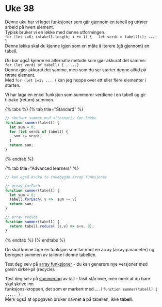# Uke 38

Denne uka har vi laget funksjoner som går gjennom en tabell og utfører arbeid på hvert element.  
Typisk bruker vi en løkke med denne utformingen.  
`for (let i=0; i<tabell.length; i += 1) {   let verdi = tabell[i]; .... }`  
Denne løkka skal du kjenne igjen som en måte å iterere \(gå gjennom\) en tabell.

Du bør også kjenne en alternativ metode som gjør akkurat det samme:  
`for (let verdi of tabell) { .....}`  
Denne gjør akkurat det samme, men som du ser starter denne alltid på første element.  
Med `for (let i=1; ... )`  kan jeg hoppe over ett eller flere elementer i starten.

Vi har laga en enkel funksjon som summerer verdiene i en tabell og gir tilbake \(return\) summen.

{% tabs %}
{% tab title="Standard" %}
```javascript
// skriver summer med alternativ for-løkke
function summer(tabell) {
  let sum = 0;
  for (let verdi of tabell) {
    sum += verdi;
  }
  return sum;
}

```
{% endtab %}

{% tab title="Advanced learners" %}
```javascript
// kan også bruke to innebygde array funksjoner

// array.forEach
function summer(tabell) {
  let sum = 0;
  tabell.forEach( v =>  sum += v)
  return sum;
}  

// array.reduce
function summer(tabell) {
  return tabell.reduce( (s,v) => s+v, 0);
}
```
{% endtab %}
{% endtabs %}

Du skal kunne lage en funksjon som tar imot en array \(array parameter\) og beregner summen av tallene i denne tabellen.

Test deg selv på [array funksjoner](https://matte.oppgaver.net/free?qid=46364) - du kan generere nye versjoner med grønn sirkel-pil \(recycle\).

Test deg selv på [summering](https://matte.oppgaver.net/free?qid=84221) av tall - fasit står over, men merk at du bare skal skrive inn   
funksjons-kroppen, det som er markert med .... i `function summer(tabell) { ..... }` .  
Merk også at oppgaven bruker navnet **a** på tabellen, ikke **tabell**.

